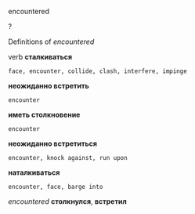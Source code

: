 encountered

?


Definitions of _encountered_

verb
**сталкиваться**

    face, encounter, collide, clash, interfere, impinge
**неожиданно встретить**

    encounter
**иметь столкновение**

    encounter
**неожиданно встретиться**

    encounter, knock against, run upon
**наталкиваться**

    encounter, face, barge into

_encountered_
**столкнулся**, **встретил**